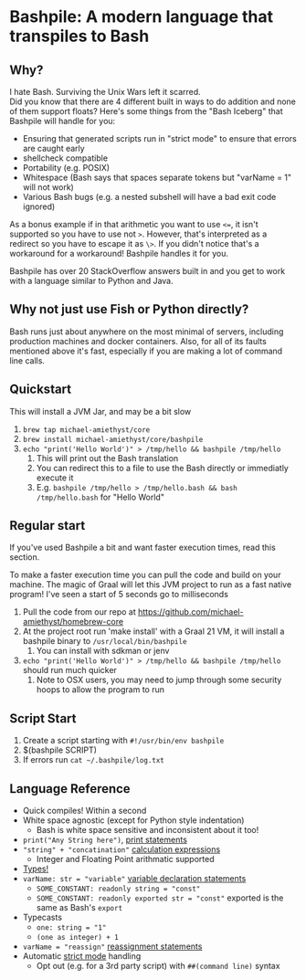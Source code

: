 # Bashpile: A modern language that transpiles to Bash

## Why?

I hate Bash.  Surviving the Unix Wars left it scarred.  
Did you know that there are 4 different built in ways to do addition and none of them support floats?
Here's some things from the "Bash Iceberg" that Bashpile will handle for you:
* Ensuring that generated scripts run in "strict mode" to ensure that errors are caught early
* shellcheck compatible
* Portability (e.g. POSIX)
* Whitespace (Bash says that spaces separate tokens but "varName = 1" will not work)
* Various Bash bugs (e.g. a nested subshell will have a bad exit code ignored)

As a bonus example if in that arithmetic you want to use `<=`,
it isn't supported so you have to use not `>`.  However, that's interpreted as a redirect so you have to escape it as `\>`.
If you didn't notice that's a workaround for a workaround!  Bashpile handles it for you.

Bashpile has over 20 StackOverflow answers built in and you get to work with a language similar to Python and Java.

## Why not just use Fish or Python directly?

Bash runs just about anywhere on the most minimal of servers, including production machines and docker containers.
Also, for all of its faults mentioned above it's fast, especially if you are making a lot of command line calls.


## Quickstart
This will install a JVM Jar, and may be a bit slow
1. `brew tap michael-amiethyst/core`
2. `brew install michael-amiethyst/core/bashpile`
3. `echo "print('Hello World')" > /tmp/hello && bashpile /tmp/hello`
   1. This will print out the Bash translation
   2. You can redirect this to a file to use the Bash directly or immediatly execute it
   3. E.g. `bashpile /tmp/hello > /tmp/hello.bash && bash /tmp/hello.bash` for "Hello World"

## Regular start
If you've used Bashpile a bit and want faster execution times, read this section.  

To make a faster execution time you can pull the code and build on your machine.  The magic of Graal will let this
JVM project to run as a fast native program!  I've seen a start of 5 seconds go to milliseconds
1. Pull the code from our repo at https://github.com/michael-amiethyst/homebrew-core
2. At the project root run 'make install' with a Graal 21 VM, it will install a bashpile binary to `/usr/local/bin/bashpile`
   1. You can install with sdkman or jenv
3. `echo "print('Hello World')" > /tmp/hello && bashpile /tmp/hello` should run much quicker
   1. Note to OSX users, you may need to jump through some security hoops to allow the program to run

## Script Start

1. Create a script starting with `#!/usr/bin/env bashpile`
2. $(bashpile SCRIPT)
3. If errors run `cat ~/.bashpile/log.txt`

## Language Reference

* Quick compiles!  Within a second
* White space agnostic (except for Python style indentation)
  * Bash is white space sensitive and inconsistent about it too!
* `print("Any String here")`, [print statements](statements/print-statements.md)
* `"string" + "concatination"` [calculation expressions](expressions/calculation-expressions.md)
  * Integer and Floating Point arithmatic supported
* [Types!](types.md)
* `varName: str = "variable"` [variable declaration statements](statements/variable-declaration-statements.md)
  * `SOME_CONSTANT: readonly string = "const"`
  * `SOME_CONSTANT: readonly exported str = "const"` exported is the same as Bash's `export`
* Typecasts
  * `one: string = "1"`
  * `(one as integer) + 1`
* `varName = "reassign"` [reassignment statements](statements/reassignment-statements.md)
* Automatic [strict mode](strict-mode.md) handling
  * Opt out (e.g. for a 3rd party script) with `##(command line)` syntax